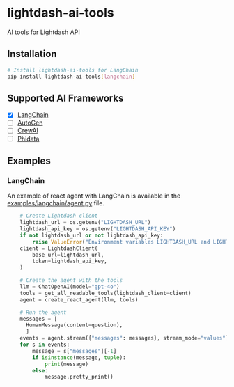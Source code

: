 # lightdash-ai-tools

AI tools for Lightdash API

## Installation

```bash
# Install lightdash-ai-tools for LangChain
pip install lightdash-ai-tools[langchain]
```

## Supported AI Frameworks

- [x] [LangChain](https://docs.langchain.com/)
- [ ] [AutoGen](https://microsoft.github.io/autogen/stable//index.html)
- [ ] [CrewAI](https://www.crewai.com/)
- [ ] [Phidata](https://www.phidata.com/)

## Examples

### LangChain

An example of react agent with LangChain is available in the [examples/langchain/agent.py](examples/langchain/agent.py) file.

```python
    # Create Lightdash client
    lightdash_url = os.getenv("LIGHTDASH_URL")
    lightdash_api_key = os.getenv("LIGHTDASH_API_KEY")
    if not lightdash_url or not lightdash_api_key:
        raise ValueError("Environment variables LIGHTDASH_URL and LIGHTDASH_API_KEY must be set.")
    client = LightdashClient(
        base_url=lightdash_url,
        token=lightdash_api_key,
    )

    # Create the agent with the tools
    llm = ChatOpenAI(model="gpt-4o")
    tools = get_all_readable_tools(lightdash_client=client)
    agent = create_react_agent(llm, tools)

    # Run the agent
    messages = [
      HumanMessage(content=question),
      ]
    events = agent.stream({"messages": messages}, stream_mode="values")
    for s in events:
        message = s["messages"][-1]
        if isinstance(message, tuple):
            print(message)
        else:
            message.pretty_print()
```
